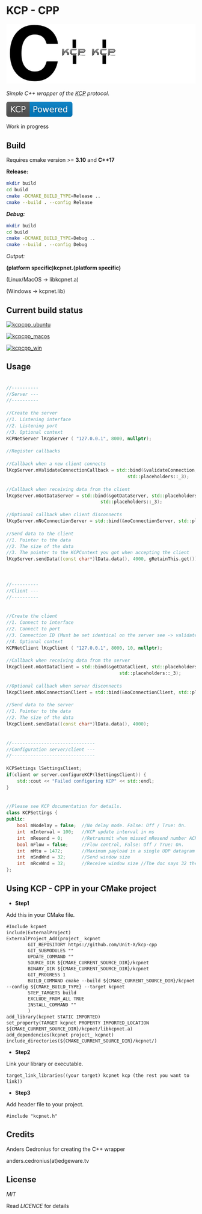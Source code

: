 # KCP - CPP

![alt text](kcp_cpp_logo.png)

*Simple C++ wrapper of the [KCP](https://github.com/skywind3000/kcp) protocol*.

![alt text](kcp.svg)

Work in progress

## Build

Requires cmake version >= **3.10** and **C++17**

**Release:**

```sh
mkdir build
cd build
cmake -DCMAKE_BUILD_TYPE=Release ..
cmake --build . --config Release
```

***Debug:***

```sh
mkdir build
cd build
cmake -DCMAKE_BUILD_TYPE=Debug ..
cmake --build . --config Debug
```


*Output:*

**(platform specific)kcpnet.(platform specific)**

(Linux/MacOS -> libkcpnet.a)

(Windows -> kcpnet.lib)


## Current build status

[![kcpcpp_ubuntu](https://github.com/Unit-X/kcp-cpp/workflows/kcpcpp_ubuntu/badge.svg)](https://github.com/Unit-X/kcp-cpp/actions?query=workflow%3Akcpcpp_ubuntu)

[![kcpcpp_macos](https://github.com/Unit-X/kcp-cpp/workflows/kcpcpp_macos/badge.svg)](https://github.com/Unit-X/kcp-cpp/actions?query=workflow%3Akcpcpp_macos)

[![kcpcpp_win](https://github.com/Unit-X/kcp-cpp/workflows/kcpcpp_win/badge.svg)](https://github.com/Unit-X/kcp-cpp/actions?query=workflow%3Akcpcpp_win)


## Usage

```cpp

//----------
//Server ---
//----------

//Create the server 
//1. Listening interface
//2. Listening port
//3. Optional context
KCPNetServer lKcpServer ( "127.0.0.1", 8000, nullptr);

//Register callbacks

//Callback when a new client connects
lKcpServer.mValidateConnectionCallback = std::bind(&validateConnection, std::placeholders::_1, std::placeholders::_2,
                                             std::placeholders::_3);

//Callback when receiving data from the client
lKcpServer.mGotDataServer = std::bind(&gotDataServer, std::placeholders::_1, std::placeholders::_2,
                                   std::placeholders::_3);

//Optional callback when client disconnects
lKcpServer.mNoConnectionServer = std::bind(&noConnectionServer, std::placeholders::_1);

//Send data to the client
//1. Pointer to the data
//2. The size of the data
//3. The pointer to the KCPContext you got when accepting the client
lKcpServer.sendData((const char*)lData.data(), 4000, gRetainThis.get());



//----------
//Client ---
//----------


//Create the client 
//1. Connect to interface
//2. Connect to port
//3. Connection ID (Must be set identical on the server see -> validateConnection)
//4. Optional context
KCPNetClient lKcpClient ( "127.0.0.1", 8000, 10, nullptr);
    
//Callback when receiving data from the server
lKcpClient.mGotDataClient = std::bind(&gotDataClient, std::placeholders::_1, std::placeholders::_2,
                                          std::placeholders::_3);

//Optional callback when server disconnects
lKcpClient.mNoConnectionClient = std::bind(&noConnectionClient, std::placeholders::_1);

//Send data to the server
//1. Pointer to the data
//2. The size of the data
lKcpClient.sendData((const char*)lData.data(), 4000);


//-------------------------------
//Configuration server/client ---
//-------------------------------

KCPSettings lSettingsClient;
if(client or server.configureKCP(lSettingsClient)) {
    std::cout << "Failed configuring KCP" << std::endl;
}


//Please see KCP documentation for details.
class KCPSettings {
public:
    bool mNodelay = false;  //No delay mode. False: Off / True: On.
    int  mInterval = 100;   //KCP update interval in ms
    int  mResend = 0;       //Retransmit when missed mResend number ACK (Default value is 0)
    bool mFlow = false;     //Flow control, False: Off / True: On.
    int  mMtu = 1472;       //Maximum payload in a single UDP datagram
    int  mSndWnd = 32;      //Send window size
    int  mRcvWnd = 32;      //Receive window size //The doc says 32 the code says 128
};


```

## Using KCP - CPP in your CMake project

* **Step1** 

Add this in your CMake file.

```
#Include kcpnet
include(ExternalProject)
ExternalProject_Add(project_ kcpnet
        GIT_REPOSITORY https://github.com/Unit-X/kcp-cpp
        GIT_SUBMODULES ""
        UPDATE_COMMAND ""
        SOURCE_DIR ${CMAKE_CURRENT_SOURCE_DIR}/kcpnet
        BINARY_DIR ${CMAKE_CURRENT_SOURCE_DIR}/kcpnet
        GIT_PROGRESS 1
        BUILD_COMMAND cmake --build ${CMAKE_CURRENT_SOURCE_DIR}/kcpnet --config ${CMAKE_BUILD_TYPE} --target kcpnet
        STEP_TARGETS build
        EXCLUDE_FROM_ALL TRUE
        INSTALL_COMMAND ""
        )
add_library(kcpnet STATIC IMPORTED)
set_property(TARGET kcpnet PROPERTY IMPORTED_LOCATION ${CMAKE_CURRENT_SOURCE_DIR}/kcpnet/libkcpnet.a)
add_dependencies(kcpnet project_ kcpnet)
include_directories(${CMAKE_CURRENT_SOURCE_DIR}/kcpnet/)
```

* **Step2**

Link your library or executable.

```
target_link_libraries((your target) kcpnet kcp (the rest you want to link)) 
```

* **Step3** 

Add header file to your project.

```
#include "kcpnet.h"
```


## Credits

Anders Cedronius for creating the C++ wrapper

anders.cedronius(at)edgeware.tv


## License

*MIT*

Read *LICENCE* for details
